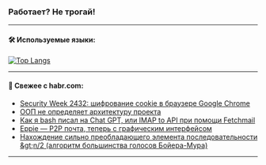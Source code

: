 ### Работает? Не трогай!

---
<!--
#### 🛠️ Technical stack:

![Java](https://img.shields.io/badge/Java-informational?logo=Oracle&style=flat&logoColor=white&color=FF4500)
![Kotlin](https://img.shields.io/badge/Kotlin-informational?logo=Kotlin&style=flat&logoColor=white&color=774D97)
![TS](https://img.shields.io/badge/TypeScript-informational?logo=typeScript&style=flat&logoColor=black&color=017acc)
![Python](https://img.shields.io/badge/Python-informational?logo=Python&style=flat&logoColor=black&color=ffdd54) <br>
![Spring](https://img.shields.io/badge/Spring-informational?logo=Spring&style=flat&logoColor=white&color=6DB33F) 
![SpringBoot](https://img.shields.io/badge/SpringBoot-informational?logo=SpringBoot&style=flat&logoColor=white&color=6DB33F)
![Nest](https://img.shields.io/badge/NestJS-informational?logo=NestJS&style=flat&logoColor=white&color=E0234E) 
![NodeJS](https://img.shields.io/badge/NodeJS-informational?logo=node.js&style=flat&logoColor=white&color=70A760)<br>
![PostgreSQL](https://img.shields.io/badge/PostgreSQL-informational?logo=PostgreSQL&style=flat&logoColor=white&color=DAA520)
![MongoDB](https://img.shields.io/badge/MongoDB-informational?logo=MongoDB&style=flat&logoColor=white&color=870000)
![Apache](https://img.shields.io/badge/Apache-informational?logo=apache&style=flat&logoColor=white&color=f74e28)

___ 
-->

#### 🛠️ Используемые языки:

[![Top Langs](https://github-readme-stats-u2qms2cxw-advtsettinggmailcoms-projects.vercel.app/api/top-langs/?username=zloylis&langs_count=10&hide_title=true&title_color=e6edf3&size_weight=0.5&count_weight=0.5&layout=compact&hide_progress=true&hide_border=true&theme=dracula)](https://github.com/zloylis)

<!---


####  :octocat:&nbsp;&nbsp; Статистика:

![GitHub stats](https://github-readme-stats-u2qms2cxw-advtsettinggmailcoms-projects.vercel.app/api?username=zloylis&show_icons=true&hide_border=true&theme=dracula&title_color=e6edf3&include_all_commits=true&count_private=true&hide_rank=false&hide_title=true&rank_icon=github)
-->
---

#### 💬 Свежее с habr.com:

<!-- BLOG-POST-LIST:START -->
- [Security Week 2432: шифрование cookie в браузере Google Chrome](https://habr.com/ru/companies/kaspersky/articles/833914/?utm_source=habrahabr&utm_medium=rss&utm_campaign=833914)
- [ООП не определяет архитектуру проекта](https://habr.com/ru/articles/833968/?utm_source=habrahabr&utm_medium=rss&utm_campaign=833968)
- [Как я bash писал на Chat GPT, или IMAP to API при помощи Fetchmail](https://habr.com/ru/articles/833958/?utm_source=habrahabr&utm_medium=rss&utm_campaign=833958)
- [Eppie — P2P почта, теперь с графическим интерфейсом](https://habr.com/ru/articles/833936/?utm_source=habrahabr&utm_medium=rss&utm_campaign=833936)
- [Нахождение сильно преобладающего элемента последовательности &amp;gt;n/2 &lpar;алгоритм большинства голосов Бойера-Мура&rpar;](https://habr.com/ru/articles/833932/?utm_source=habrahabr&utm_medium=rss&utm_campaign=833932)
<!-- BLOG-POST-LIST:END -->

---
